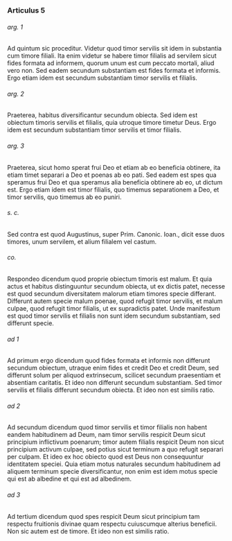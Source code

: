 ### Articulus 5

###### arg. 1
Ad quintum sic proceditur. Videtur quod timor servilis sit idem in substantia cum timore filiali. Ita enim videtur se habere timor filialis ad servilem sicut fides formata ad informem, quorum unum est cum peccato mortali, aliud vero non. Sed eadem secundum substantiam est fides formata et informis. Ergo etiam idem est secundum substantiam timor servilis et filialis.

###### arg. 2
Praeterea, habitus diversificantur secundum obiecta. Sed idem est obiectum timoris servilis et filialis, quia utroque timore timetur Deus. Ergo idem est secundum substantiam timor servilis et timor filialis.

###### arg. 3
Praeterea, sicut homo sperat frui Deo et etiam ab eo beneficia obtinere, ita etiam timet separari a Deo et poenas ab eo pati. Sed eadem est spes qua speramus frui Deo et qua speramus alia beneficia obtinere ab eo, ut dictum est. Ergo etiam idem est timor filialis, quo timemus separationem a Deo, et timor servilis, quo timemus ab eo puniri.

###### s. c.
Sed contra est quod Augustinus, super Prim. Canonic. Ioan., dicit esse duos timores, unum servilem, et alium filialem vel castum.

###### co.
Respondeo dicendum quod proprie obiectum timoris est malum. Et quia actus et habitus distinguuntur secundum obiecta, ut ex dictis patet, necesse est quod secundum diversitatem malorum etiam timores specie differant. Differunt autem specie malum poenae, quod refugit timor servilis, et malum culpae, quod refugit timor filialis, ut ex supradictis patet. Unde manifestum est quod timor servilis et filialis non sunt idem secundum substantiam, sed differunt specie.

###### ad 1
Ad primum ergo dicendum quod fides formata et informis non differunt secundum obiectum, utraque enim fides et credit Deo et credit Deum, sed differunt solum per aliquod extrinsecum, scilicet secundum praesentiam et absentiam caritatis. Et ideo non differunt secundum substantiam. Sed timor servilis et filialis differunt secundum obiecta. Et ideo non est similis ratio.

###### ad 2
Ad secundum dicendum quod timor servilis et timor filialis non habent eandem habitudinem ad Deum, nam timor servilis respicit Deum sicut principium inflictivum poenarum; timor autem filialis respicit Deum non sicut principium activum culpae, sed potius sicut terminum a quo refugit separari per culpam. Et ideo ex hoc obiecto quod est Deus non consequuntur identitatem speciei. Quia etiam motus naturales secundum habitudinem ad aliquem terminum specie diversificantur, non enim est idem motus specie qui est ab albedine et qui est ad albedinem.

###### ad 3
Ad tertium dicendum quod spes respicit Deum sicut principium tam respectu fruitionis divinae quam respectu cuiuscumque alterius beneficii. Non sic autem est de timore. Et ideo non est similis ratio.

